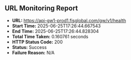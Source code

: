 ## URL Monitoring Report

- **URL:** https://api-gw1-prod1.fisglobal.com/gw/v1/health
- **Start Time:** 2025-06-25T17:26:44.667543
- **End Time:** 2025-06-25T17:26:44.828304
- **Total Time Taken:** 0.160761 seconds
- **HTTP Status Code:** 200
- **Status:** Success
- **Failure Reason:** N/A
